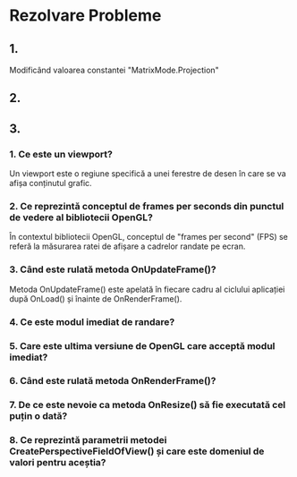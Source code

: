 # Rezolvare Probleme

## 1.
  Modificând valoarea constantei "MatrixMode.Projection"
## 2.

## 3.
### 1. Ce este un viewport?
  Un viewport este o regiune specifică a unei ferestre de desen în care se va afișa conținutul grafic.
### 2. Ce reprezintă conceptul de frames per seconds din punctul de vedere al bibliotecii OpenGL?
  În contextul bibliotecii OpenGL, conceptul de "frames per second" (FPS) se referă la măsurarea ratei de afișare a cadrelor randate pe ecran.
### 3. Când este rulată metoda OnUpdateFrame()?
  Metoda OnUpdateFrame() este apelată în fiecare cadru al ciclului aplicației după OnLoad() și înainte de OnRenderFrame().
### 4. Ce este modul imediat de randare?
### 5. Care este ultima versiune de OpenGL care acceptă modul imediat?
### 6. Când este rulată metoda OnRenderFrame()?
### 7. De ce este nevoie ca metoda OnResize() să fie executată cel puțin o dată?
### 8. Ce reprezintă parametrii metodei CreatePerspectiveFieldOfView() și care este domeniul de valori pentru aceștia?
